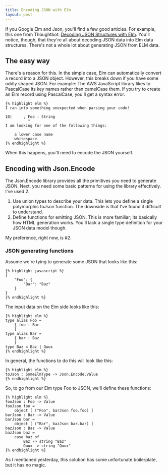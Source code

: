 ```yaml
---
title: Encoding JSON with Elm
layout: post
---
```


If you Google Elm and Json, you'll find a few good articles.
For example, this one from Thoughtbot: [Decoding JSON Structures with Elm](https://robots.thoughtbot.com/decoding-json-structures-with-elm).
You'll notice, though, that they're all about decoding JSON data into Elm data structures.
There's not a whole lot about generating JSON from ELM data.

## The easy way

There's a reason for this.
In the simple case, Elm can automatically convert a record into a JSON object.
However, this breaks down if you have some oddly shaped JSON.
For example: The AWS JavaScript library likes to PascalCase its key names rather than camelCase them.
If you try to create an Elm record using PascalCase, you'll get a syntax error.


    {% highlight elm %}
    I ran into something unexpected when parsing your code!

    10|     , Foo : String
              ^
    I am looking for one of the following things:

        a lower case name
        whitespace
    {% endhighlight %}

When this happens, you'll need to encode the JSON yourself.

## Encoding with Json.Encode

The Json.Encode library provides all the primitives you need to generate JSON.
Next, you need some basic patterns for using the library effectively.
I've used 2.

1. Use union types to describe your data.
This lets you define a single polymorphic toJson function.
The downside is that I've found it difficult to understand.
2. Define functions for emitting JSON.
This is more familiar; its basically how HTML generation works.
You'll lack a single type definition for your JSON data model though.

My preference, right now, is #2.

### JSON generating functions

Assume we're tying to generate some JSON that looks like this:

    {% highlight javascript %}
    {
        "Foo": {
            "Bar": "Baz"
        }
    }
    {% endhighlight %}

The input data on the Elm side looks like this:

    {% highlight elm %}
    type alias Foo =
        { foo : Bar
        }
    type alias Bar =
        { bar : Baz
        }
    type Baz = Baz | Quux
    {% endhighlight %}

In general, the functions to do this will look like this:

    {% highlight elm %}
    toJson : SomeElmType -> Json.Encode.Value
    {% endhighlight %}

So, to go from our Elm type Foo to JSON, we'll define these functions:

    {% highlight elm %}
    fooJson : Foo -> Value
    fooJson foo =
        object [ ("Foo", barJson foo.foo) ]
    barJson : Bar -> Value
    barJson bar =
        object [ ("Bar", bazJson bar.bar) ]
    bazJson : Baz -> Value
    bazJson baz =
        case baz of
            Baz -> string "Baz"
            Quux -> string "Quux"
    {% endhighlight %}

As I mentioned yesterday, this solution has some unfortunate boilerplate, but it has no magic.
